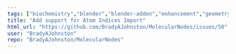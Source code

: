 ```yaml
---
tags: ["biochemistry","blender","blender-addon","enhancement","geometry-nodes","help-wanted","molecular","molecular-dynamics","molecular-graphics","molecular-modeling","molecule","pdb","protein","protein-data-bank","protein-structure","protein-visualization","proteins","sciart","structural-biology","visualisation"]
title: "Add support for Atom Indices Import"
html_url: "https://github.com/BradyAJohnston/MolecularNodes/issues/50"
user: "BradyAJohnston"
repo: "BradyAJohnston/MolecularNodes"
---
```


